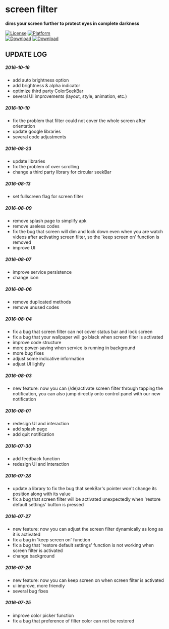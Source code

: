 # screen filter
**dims your screen further to protect eyes in complete darkness**

[![License](https://img.shields.io/badge/LICENSE-GPL%203-blue.svg?style=flat-square)](https://github.com/hwding/make-it-darker/blob/master/LICENSE)
[![Platform](https://img.shields.io/badge/PLATFORM-Android-red.svg?style=flat-square)](https://www.android.com/)  
[![Download](https://img.shields.io/badge/DOWNLOAD-coolapk-green.svg?style=flat-square)](http://www.coolapk.com/apk/com.amastigote.darker)
[![Download](https://img.shields.io/badge/DOWNLOAD-wandoujia-green.svg?style=flat-square)](http://www.wandoujia.com/apps/com.amastigote.darker)

## UPDATE LOG
##### 2016-10-16
  - add auto brightness option
  - add brightness & alpha indicator
  - optimize third party ColorSeekBar
  - several UI improvements (layout, style, animation, etc.)

##### 2016-10-10
  - fix the problem that filter could not cover the whole screen after orientation
  - update google libraries
  - several code adjustments

##### 2016-08-23
  - update libraries
  - fix the problem of over scrolling
  - change a third party library for circular seekBar

##### 2016-08-13
  - set fullscreen flag for screen filter

##### 2016-08-09
  - remove splash page to simplify apk
  - remove useless codes
  - fix the bug that screen will dim and lock down even when you are watch videos after activating screen filter, so the 'keep screen on' function is removed
  - improve UI

##### 2016-08-07
  - improve service persistence
  - change icon

##### 2016-08-06
  - remove duplicated methods
  - remove unused codes

##### 2016-08-04
  - fix a bug that screen filter can not cover status bar and lock screen
  - fix a bug that your wallpaper will go black when screen filter is activated
  - improve code structure
  - more power-saving when service is running in background
  - more bug fixes
  - adjust some indicative information
  - adjust UI lightly

##### 2016-08-03
  - new feature: now you can (/de)activate screen filter through tapping the notification, you can also jump directly onto control panel with our new notification

##### 2016-08-01
  - redesign UI and interaction
  - add splash page
  - add quit notification

##### 2016-07-30
  - add feedback function
  - redesign UI and interaction

##### 2016-07-28
  - update a library to fix the bug that seekBar's pointer won't change its position along with its value
  - fix a bug that screen filter will be activated unexpectedly when 'restore default settings' button is pressed

##### 2016-07-27
  - new feature: now you can adjust the screen filter dynamically as long as it is activated
  - fix a bug in 'keep screen on' function
  - fix a bug that 'restore default settings' function is not working when screen filter is activated
  - change background

##### 2016-07-26
  - new feature: now you can keep screen on when screen filter is activated  
  - ui improve, more friendly
  - several bug fixes

##### 2016-07-25
  - improve color picker function
  - fix a bug that preference of filter color can not be restored
